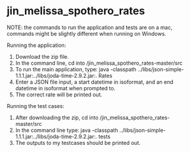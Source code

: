 # jin_melissa_spothero_rates

NOTE: the commands to run the application and tests are on a mac, commands might be slightly different when running on Windows.

Running the application:

1. Download the zip file.
2. In the command line, cd into /jin_melissa_spothero_rates-master/src
3. To run the main application, type: java -classpath ../libs/json-simple-1.1.1.jar:../libs/joda-time-2.9.2.jar:. Rates
4. Enter a JSON file input, a start datetime in isoformat, and an end datetime in isoformat when prompted to.
5. The correct rate will be printed out.


Running the test cases:

1. After downloading the zip, cd into /jin_melissa_spothero_rates-master/src
2. In the command line type: java -classpath ../libs/json-simple-1.1.1.jar:../libs/joda-time-2.9.2.jar:. tests
3. The outputs to my testcases should be printed out.
